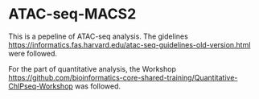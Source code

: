 # ATAC-seq-MACS2

This is a pepeline of ATAC-seq analysis. The gidelines https://informatics.fas.harvard.edu/atac-seq-guidelines-old-version.html were followed.

For the part of quantitative analysis, the Workshop https://github.com/bioinformatics-core-shared-training/Quantitative-ChIPseq-Workshop was followed.
